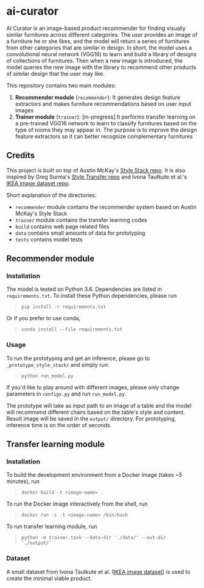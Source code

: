 # ai-curator
AI Curator is an image-based product recommender for finding visually similar furnitures across different categories. The user provides an image of a furniture he or she likes, and the model will return a series of furnitures from other categories that are similar in design. In short, the model uses a convolutional neural network (VGG16) to learn and build a library of designs of collections of furnitures. Then when a new image is introduced, the model queries the new image  with the library to recommend other products of similar design that the user may like.

This repository contains two main modules:
1. __Recommender module__ (`recommender`): It generates design feature extractors and makes furniture recommendations based on user input images
2. __Trainer module__ (`trainer`): [in-progress] It performs transfer learning on a pre-trained VGG16 network to learn to classify furnitures based on the type of rooms they may appear in. The purpose is to improve the design feature extractors so it can better recognize complementary furnitures

## Credits
This project is built on top of Austin McKay's [Style Stack repo](https://github.com/TheAustinator/style-stack). It is also inspired by Greg Surma's [Style Transfer repo](https://github.com/gsurma/style_transfer/blob/master/style-transfer.ipynb) and Ivona Tautkute et al.'s [IKEA image dataset repo](https://github.com/yuanhunglo/ikea).

Short explanation of the directories:

* `recommender` module contains the recommender system based on Austin McKay's Style Stack
* `trainer` module contains the transfer learning codes
* `build` contains web page related files
* `data` contains small amounts of data for prototyping
* `tests` contains model tests

## Recommender module

### Installation
The model is tested on Python 3.6. Dependencies are listed in `requirements.txt`. To install these Python dependencies, please run 
> `pip install -r requirements.txt` 

Or if you prefer to use conda, 
> `conda install --file requirements.txt`

### Usage

To run the prototyping and get an inference, please go to `_prototype_style_stack/` and simply run:

> `python run_model.py`

If you'd like to play around with different images, please only change parameters in `configs.py` and run `run_model.py`.

The prototype will take as input path to an image of a table and the model will recommend different chairs based on the table's style and content. Result image will be saved in the `output/` directory. For prototyping, inference time is on the order of seconds. 

## Transfer learning module

### Installation 
To build the development environment from a Docker image (takes \~5 minutes), run
> `docker build -t <image-name> .`

To run the Docker image interactively from the shell, run
> `docker run -i -t <image-name> /bin/bash`

To run transfer learning module, run
> `python -m trainer.task --data-dir './data/' --out-dir './output/'`


### Dataset

A small dataset from Ivona Tautkute et al. ([IKEA image dataset](https://github.com/yuanhunglo/ikea)) is used to create the minimal viable product.

